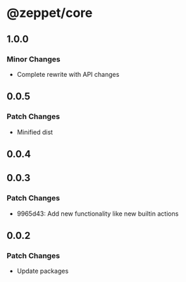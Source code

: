 # @zeppet/core

## 1.0.0

### Minor Changes

- Complete rewrite with API changes

## 0.0.5

### Patch Changes

- Minified dist

## 0.0.4

## 0.0.3

### Patch Changes

- 9965d43: Add new functionality like new builtin actions

## 0.0.2

### Patch Changes

- Update packages

